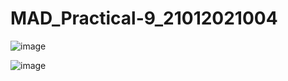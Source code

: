 # MAD_Practical-9_21012021004

![image](https://github.com/Sajid59004/MAD_Practical-9_21012021004/assets/97504754/39b09863-508f-409f-937d-d2d41e2de97f)

![image](https://github.com/Sajid59004/MAD_Practical-9_21012021004/assets/97504754/e7a3b89f-8e9f-492c-a4de-f21ee8e9f9e5)



